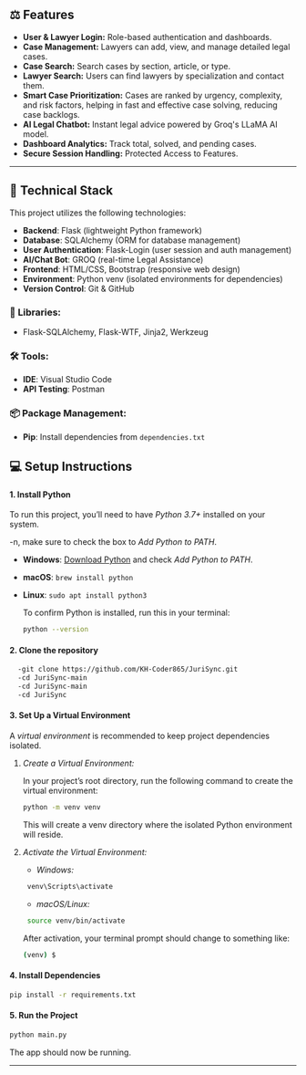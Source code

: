 ## ⚖️ Features
- **User & Lawyer Login:** Role-based authentication and dashboards.
- **Case Management:** Lawyers can add, view, and manage detailed legal cases.
- **Case Search:** Search cases by section, article, or type.
- **Lawyer Search:** Users can find lawyers by specialization and contact them.
- **Smart Case Prioritization:** Cases are ranked by urgency, complexity, and risk factors, helping in fast and effective case solving, reducing case backlogs.
- **AI Legal Chatbot:** Instant legal advice powered by Groq's LLaMA AI model.
- **Dashboard Analytics:** Track total, solved, and pending cases.
- **Secure Session Handling:** Protected Access to Features.

---

## 🚀 Technical Stack

This project utilizes the following technologies:

- **Backend**: Flask (lightweight Python framework)
- **Database**: SQLAlchemy (ORM for database management)
- **User Authentication**: Flask-Login (user session and auth management)
- **AI/Chat Bot**: GROQ (real-time Legal Assistance)
- **Frontend**: HTML/CSS, Bootstrap (responsive web design)
- **Environment**: Python venv (isolated environments for dependencies)
- **Version Control**: Git & GitHub

### 🔧 Libraries:
- Flask-SQLAlchemy, Flask-WTF, Jinja2, Werkzeug
  
### 🛠 Tools:
- **IDE**: Visual Studio Code
- **API Testing**: Postman

### 📦 Package Management:
- **Pip**: Install dependencies from `dependencies.txt`


## 💻 Setup Instructions

#### 1. **Install Python**
To run this project, you’ll need to have *Python 3.7+* installed on your system.

-n, make sure to check the box to *Add Python to PATH*.

- **Windows**: [Download Python](https://www.python.org/downloads/) and check *Add Python to PATH*.
- **macOS**: `brew install python`
- **Linux**: `sudo apt install python3`
    

  To confirm Python is installed, run this in your terminal:
  ```bash
  python --version
  ```
  
#### 2. **Clone the repository**
```bash
  -git clone https://github.com/KH-Coder865/JuriSync.git
  -cd JuriSync-main
  -cd JuriSync-main
  -cd JuriSync
```
#### 3. **Set Up a Virtual Environment**

A *virtual environment* is recommended to keep project dependencies isolated.

1. *Create a Virtual Environment:*

   In your project’s root directory, run the following command to create the virtual environment:
   
   ```bash
   python -m venv venv
   ```
   

   This will create a venv directory where the isolated Python environment will reside.

2. *Activate the Virtual Environment:*

   - *Windows:*
    ``` bash
     venv\Scripts\activate
    ```
     
   - *macOS/Linux:*
    ``` bash
     source venv/bin/activate
    ```
     
   After activation, your terminal prompt should change to something like:
   ``` bash
   (venv) $
   ```
   
#### 4. **Install Dependencies**

```bash
pip install -r requirements.txt
```

#### 5. **Run the Project**

```bash
python main.py
```

The app should now be running.

---

